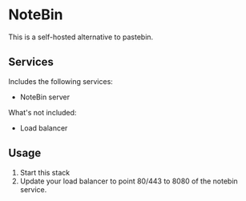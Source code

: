 NoteBin
=======
This is a self-hosted alternative to pastebin.

Services
--------
Includes the following services:
- NoteBin server

What's not included:
- Load balancer

Usage
-----
1. Start this stack
2. Update your load balancer to point 80/443 to 8080 of the notebin service.
